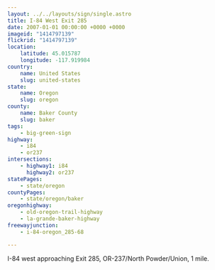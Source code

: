 ```yaml
---
layout: ../../layouts/sign/single.astro
title: I-84 West Exit 285
date: 2007-01-01 00:00:00 +0000 +0000
imageid: "1414797139"
flickrid: "1414797139"
location:
    latitude: 45.015787
    longitude: -117.919984
country:
    name: United States
    slug: united-states
state:
    name: Oregon
    slug: oregon
county:
    name: Baker County
    slug: baker
tags:
    - big-green-sign
highway:
    - i84
    - or237
intersections:
    - highway1: i84
      highway2: or237
statePages:
    - state/oregon
countyPages:
    - state/oregon/baker
oregonhighway:
    - old-oregon-trail-highway
    - la-grande-baker-highway
freewayjunction:
    - i-84-oregon_285-68

---
```

I-84 west approaching Exit 285, OR-237/North Powder/Union, 1 mile.